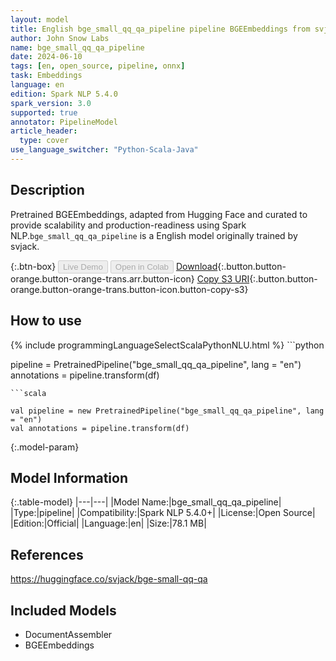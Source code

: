 ```yaml
---
layout: model
title: English bge_small_qq_qa_pipeline pipeline BGEEmbeddings from svjack
author: John Snow Labs
name: bge_small_qq_qa_pipeline
date: 2024-06-10
tags: [en, open_source, pipeline, onnx]
task: Embeddings
language: en
edition: Spark NLP 5.4.0
spark_version: 3.0
supported: true
annotator: PipelineModel
article_header:
  type: cover
use_language_switcher: "Python-Scala-Java"
---
```


## Description

Pretrained BGEEmbeddings, adapted from Hugging Face and curated to provide scalability and production-readiness using Spark NLP.`bge_small_qq_qa_pipeline` is a English model originally trained by svjack.

{:.btn-box}
<button class="button button-orange" disabled>Live Demo</button>
<button class="button button-orange" disabled>Open in Colab</button>
[Download](https://s3.amazonaws.com/auxdata.johnsnowlabs.com/public/models/bge_small_qq_qa_pipeline_en_5.4.0_3.0_1718056940309.zip){:.button.button-orange.button-orange-trans.arr.button-icon}
[Copy S3 URI](s3://auxdata.johnsnowlabs.com/public/models/bge_small_qq_qa_pipeline_en_5.4.0_3.0_1718056940309.zip){:.button.button-orange.button-orange-trans.button-icon.button-copy-s3}

## How to use



<div class="tabs-box" markdown="1">
{% include programmingLanguageSelectScalaPythonNLU.html %}
```python

pipeline = PretrainedPipeline("bge_small_qq_qa_pipeline", lang = "en")
annotations =  pipeline.transform(df)   

```
```scala

val pipeline = new PretrainedPipeline("bge_small_qq_qa_pipeline", lang = "en")
val annotations = pipeline.transform(df)

```
</div>

{:.model-param}
## Model Information

{:.table-model}
|---|---|
|Model Name:|bge_small_qq_qa_pipeline|
|Type:|pipeline|
|Compatibility:|Spark NLP 5.4.0+|
|License:|Open Source|
|Edition:|Official|
|Language:|en|
|Size:|78.1 MB|

## References

https://huggingface.co/svjack/bge-small-qq-qa

## Included Models

- DocumentAssembler
- BGEEmbeddings